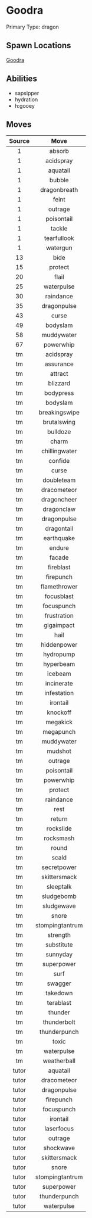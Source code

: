 # Goodra  
Primary Type: dragon  
  
## Spawn Locations  
[Goodra](/data/spawn_presets/goodra.md)  
  
## Abilities  
  * sapsipper
  * hydration
  * h:gooey
  
  
## Moves  
  
| Source | Move |  
|:---:|:---:|  
| 1 | absorb |  
| 1 | acidspray |  
| 1 | aquatail |  
| 1 | bubble |  
| 1 | dragonbreath |  
| 1 | feint |  
| 1 | outrage |  
| 1 | poisontail |  
| 1 | tackle |  
| 1 | tearfullook |  
| 1 | watergun |  
| 13 | bide |  
| 15 | protect |  
| 20 | flail |  
| 25 | waterpulse |  
| 30 | raindance |  
| 35 | dragonpulse |  
| 43 | curse |  
| 49 | bodyslam |  
| 58 | muddywater |  
| 67 | powerwhip |  
| tm | acidspray |  
| tm | assurance |  
| tm | attract |  
| tm | blizzard |  
| tm | bodypress |  
| tm | bodyslam |  
| tm | breakingswipe |  
| tm | brutalswing |  
| tm | bulldoze |  
| tm | charm |  
| tm | chillingwater |  
| tm | confide |  
| tm | curse |  
| tm | doubleteam |  
| tm | dracometeor |  
| tm | dragoncheer |  
| tm | dragonclaw |  
| tm | dragonpulse |  
| tm | dragontail |  
| tm | earthquake |  
| tm | endure |  
| tm | facade |  
| tm | fireblast |  
| tm | firepunch |  
| tm | flamethrower |  
| tm | focusblast |  
| tm | focuspunch |  
| tm | frustration |  
| tm | gigaimpact |  
| tm | hail |  
| tm | hiddenpower |  
| tm | hydropump |  
| tm | hyperbeam |  
| tm | icebeam |  
| tm | incinerate |  
| tm | infestation |  
| tm | irontail |  
| tm | knockoff |  
| tm | megakick |  
| tm | megapunch |  
| tm | muddywater |  
| tm | mudshot |  
| tm | outrage |  
| tm | poisontail |  
| tm | powerwhip |  
| tm | protect |  
| tm | raindance |  
| tm | rest |  
| tm | return |  
| tm | rockslide |  
| tm | rocksmash |  
| tm | round |  
| tm | scald |  
| tm | secretpower |  
| tm | skittersmack |  
| tm | sleeptalk |  
| tm | sludgebomb |  
| tm | sludgewave |  
| tm | snore |  
| tm | stompingtantrum |  
| tm | strength |  
| tm | substitute |  
| tm | sunnyday |  
| tm | superpower |  
| tm | surf |  
| tm | swagger |  
| tm | takedown |  
| tm | terablast |  
| tm | thunder |  
| tm | thunderbolt |  
| tm | thunderpunch |  
| tm | toxic |  
| tm | waterpulse |  
| tm | weatherball |  
| tutor | aquatail |  
| tutor | dracometeor |  
| tutor | dragonpulse |  
| tutor | firepunch |  
| tutor | focuspunch |  
| tutor | irontail |  
| tutor | laserfocus |  
| tutor | outrage |  
| tutor | shockwave |  
| tutor | skittersmack |  
| tutor | snore |  
| tutor | stompingtantrum |  
| tutor | superpower |  
| tutor | thunderpunch |  
| tutor | waterpulse |  
  
